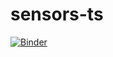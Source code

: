 # sensors-ts

[![Binder](https://mybinder.org/badge_logo.svg)](https://mybinder.org/v2/gh/thorerismann/sensors-ts/HEAD)
